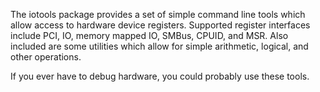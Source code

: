 The iotools package provides a set of simple command line tools which allow access to hardware device registers.  Supported register interfaces include PCI, IO, memory mapped IO, SMBus, CPUID, and MSR.  Also included are some utilities which allow for simple arithmetic, logical, and other operations.

If you ever have to debug hardware, you could probably use these tools.